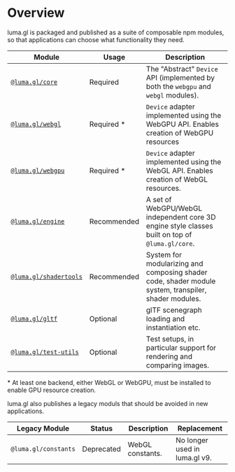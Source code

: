 # Overview

luma.gl is packaged and published as a suite of composable npm modules, so that applications can choose what functionality they need.

| Module                                | Usage       | Description                                                                                          |
| ------------------------------------- | ----------- | ---------------------------------------------------------------------------------------------------- |
| [`@luma.gl/core`][core]               | Required    | The "Abstract" `Device` API (implemented by both the `webgpu` and `webgl` modules).                  |
| [`@luma.gl/webgl`][webgl]             | Required \* | `Device` adapter implemented using the WebGPU API. Enables creation of WebGPU resources              |
| [`@luma.gl/webgpu`][webgpu]           | Required \* | `Device` adapter implemented using the WebGL API. Enables creation of WebGL resources.               |
| [`@luma.gl/engine`][engine]           | Recommended | A set of WebGPU/WebGL independent core 3D engine style classes built on top of `@luma.gl/core`.      |
| [`@luma.gl/shadertools`][shadertools] | Recommended | System for modularizing and composing shader code, shader module system, transpiler, shader modules. |
| [`@luma.gl/gltf`][gltf]               | Optional    | glTF scenegraph loading and instantiation etc.                                                       |
| [`@luma.gl/test-utils`][test-utils]   | Optional    | Test setups, in particular support for rendering and comparing images.                               |

\* At least one backend, either WebGL or WebGPU, must be installed to enable GPU resource creation.

luma.gl also publishes a legacy moduls that should be avoided in new applications.

| Legacy Module        | Status     | Description      | Replacement                   |
| -------------------- | ---------- | ---------------- | ----------------------------- |
| `@luma.gl/constants` | Deprecated | WebGL constants. | No longer used in luma.gl v9. |

[webgl]: /docs/api-reference/webgl
[webgpu]: /docs/api-reference/webgpu
[core]: /docs/api-reference/core
[shadertools]: /docs/api-reference/shadertools
[gltf]: /docs/api-reference/gltf
[test-utils]: /docs/api-reference/test-utils
[engine]: /docs/api-reference/engine
